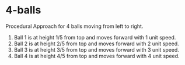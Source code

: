 # 4-balls
 Procedural Approach for 4 balls moving from left to right.
 
 1. Ball 1 is at height 1/5 from top and moves forward with 1 unit speed.
 2. Ball 2 is at height 2/5 from top and moves forward with 2 unit speed.
 3. Ball 3 is at height 3/5 from top and moves forward with 3 unit speed.
 4. Ball 4 is at height 4/5 from top and moves forward with 4 unit speed.
 
